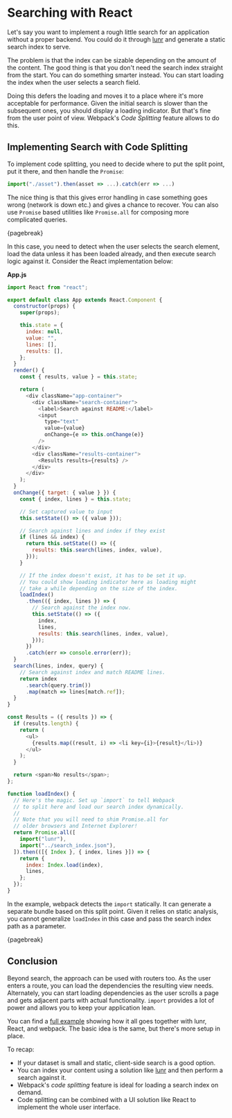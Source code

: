 # Searching with React

Let's say you want to implement a rough little search for an application without a proper backend. You could do it through [lunr](http://lunrjs.com/) and generate a static search index to serve.

The problem is that the index can be sizable depending on the amount of the content. The good thing is that you don't need the search index straight from the start. You can do something smarter instead. You can start loading the index when the user selects a search field.

Doing this defers the loading and moves it to a place where it's more acceptable for performance. Given the initial search is slower than the subsequent ones, you should display a loading indicator. But that's fine from the user point of view. Webpack's *Code Splitting* feature allows to do this.

## Implementing Search with Code Splitting

To implement code splitting, you need to decide where to put the split point, put it there, and then handle the `Promise`:

```javascript
import("./asset").then(asset => ...).catch(err => ...)
```

The nice thing is that this gives error handling in case something goes wrong (network is down etc.) and gives a chance to recover. You can also use `Promise` based utilities like `Promise.all` for composing more complicated queries.

{pagebreak}

In this case, you need to detect when the user selects the search element, load the data unless it has been loaded already, and then execute search logic against it. Consider the React implementation below:

**App.js**

```javascript
import React from "react";

export default class App extends React.Component {
  constructor(props) {
    super(props);

    this.state = {
      index: null,
      value: "",
      lines: [],
      results: [],
    };
  }
  render() {
    const { results, value } = this.state;

    return (
      <div className="app-container">
        <div className="search-container">
          <label>Search against README:</label>
          <input
            type="text"
            value={value}
            onChange={e => this.onChange(e)}
          />
        </div>
        <div className="results-container">
          <Results results={results} />
        </div>
      </div>
    );
  }
  onChange({ target: { value } }) {
    const { index, lines } = this.state;

    // Set captured value to input
    this.setState(() => ({ value }));

    // Search against lines and index if they exist
    if (lines && index) {
      return this.setState(() => ({
        results: this.search(lines, index, value),
      }));
    }

    // If the index doesn't exist, it has to be set it up.
    // You could show loading indicator here as loading might
    // take a while depending on the size of the index.
    loadIndex()
      .then(({ index, lines }) => {
        // Search against the index now.
        this.setState(() => ({
          index,
          lines,
          results: this.search(lines, index, value),
        }));
      })
      .catch(err => console.error(err));
  }
  search(lines, index, query) {
    // Search against index and match README lines.
    return index
      .search(query.trim())
      .map(match => lines[match.ref]);
  }
}

const Results = ({ results }) => {
  if (results.length) {
    return (
      <ul>
        {results.map((result, i) => <li key={i}>{result}</li>)}
      </ul>
    );
  }

  return <span>No results</span>;
};

function loadIndex() {
  // Here's the magic. Set up `import` to tell Webpack
  // to split here and load our search index dynamically.
  //
  // Note that you will need to shim Promise.all for
  // older browsers and Internet Explorer!
  return Promise.all([
    import("lunr"),
    import("../search_index.json"),
  ]).then(([{ Index }, { index, lines }]) => {
    return {
      index: Index.load(index),
      lines,
    };
  });
}
```

In the example, webpack detects the `import` statically. It can generate a separate bundle based on this split point. Given it relies on static analysis, you cannot generalize `loadIndex` in this case and pass the search index path as a parameter.

{pagebreak}

## Conclusion

Beyond search, the approach can be used with routers too. As the user enters a route, you can load the dependencies the resulting view needs. Alternately, you can start loading dependencies as the user scrolls a page and gets adjacent parts with actual functionality. `import` provides a lot of power and allows you to keep your application lean.

You can find a [full example](https://github.com/survivejs-demos/lunr-demo) showing how it all goes together with lunr, React, and webpack. The basic idea is the same, but there's more setup in place.

To recap:

* If your dataset is small and static, client-side search is a good option.
* You can index your content using a solution like [lunr](http://lunrjs.com/) and then perform a search against it.
* Webpack's *code splitting* feature is ideal for loading a search index on demand.
* Code splitting can be combined with a UI solution like React to implement the whole user interface.
